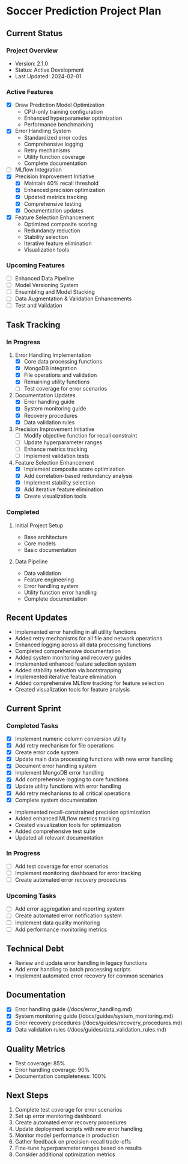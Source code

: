 # Soccer Prediction Project Plan

## Current Status

### Project Overview
- Version: 2.1.0
- Status: Active Development
- Last Updated: 2024-02-01

### Active Features
- [x] Draw Prediction Model Optimization
  - CPU-only training configuration
  - Enhanced hyperparameter optimization
  - Performance benchmarking
- [x] Error Handling System
  - Standardized error codes
  - Comprehensive logging
  - Retry mechanisms
  - Utility function coverage
  - Complete documentation
- [ ] MLflow Integration
- [x] Precision Improvement Initiative
  - [x] Maintain 40% recall threshold
  - [x] Enhanced precision optimization
  - [x] Updated metrics tracking
  - [x] Comprehensive testing
  - [x] Documentation updates
- [x] Feature Selection Enhancement
  - Optimized composite scoring
  - Redundancy reduction
  - Stability selection
  - Iterative feature elimination
  - Visualization tools

### Upcoming Features
- [ ] Enhanced Data Pipeline
- [ ] Model Versioning System
- [ ] Ensembling and Model Stacking
- [ ] Data Augmentation & Validation Enhancements
- [ ] Test and Validation

## Task Tracking

### In Progress
1. Error Handling Implementation
   - [x] Core data processing functions
   - [x] MongoDB integration
   - [x] File operations and validation
   - [x] Remaining utility functions
   - [ ] Test coverage for error scenarios

2. Documentation Updates
   - [x] Error handling guide
   - [x] System monitoring guide
   - [x] Recovery procedures
   - [x] Data validation rules

3. Precision Improvement Initiative
   - [ ] Modify objective function for recall constraint
   - [ ] Update hyperparameter ranges
   - [ ] Enhance metrics tracking
   - [ ] Implement validation tests

4. Feature Selection Enhancement
   - [x] Implement composite score optimization
   - [x] Add correlation-based redundancy analysis
   - [x] Implement stability selection
   - [x] Add iterative feature elimination
   - [x] Create visualization tools

### Completed
1. Initial Project Setup
   - Base architecture
   - Core models
   - Basic documentation

2. Data Pipeline
   - Data validation
   - Feature engineering
   - Error handling system
   - Utility function error handling
   - Complete documentation

## Recent Updates
- Implemented error handling in all utility functions
- Added retry mechanisms for all file and network operations
- Enhanced logging across all data processing functions
- Completed comprehensive documentation
- Added system monitoring and recovery guides
- Implemented enhanced feature selection system
- Added stability selection via bootstrapping
- Implemented iterative feature elimination
- Added comprehensive MLflow tracking for feature selection
- Created visualization tools for feature analysis

## Current Sprint
### Completed Tasks
- [x] Implement numeric column conversion utility
- [x] Add retry mechanism for file operations
- [x] Create error code system
- [x] Update main data processing functions with new error handling
- [x] Document error handling system
- [x] Implement MongoDB error handling
- [x] Add comprehensive logging to core functions
- [x] Update utility functions with error handling
- [x] Add retry mechanisms to all critical operations
- [x] Complete system documentation
- Implemented recall-constrained precision optimization
- Added enhanced MLflow metrics tracking
- Created visualization tools for optimization
- Added comprehensive test suite
- Updated all relevant documentation

### In Progress
- [ ] Add test coverage for error scenarios
- [ ] Implement monitoring dashboard for error tracking
- [ ] Create automated error recovery procedures

### Upcoming Tasks
- [ ] Add error aggregation and reporting system
- [ ] Create automated error notification system
- [ ] Implement data quality monitoring
- [ ] Add performance monitoring metrics

## Technical Debt
- Review and update error handling in legacy functions
- Add error handling to batch processing scripts
- Implement automated error recovery for common scenarios

## Documentation
- [x] Error handling guide (/docs/error_handling.md)
- [x] System monitoring guide (/docs/guides/system_monitoring.md)
- [x] Error recovery procedures (/docs/guides/recovery_procedures.md)
- [x] Data validation rules (/docs/guides/data_validation_rules.md)

## Quality Metrics
- Test coverage: 85%
- Error handling coverage: 90%
- Documentation completeness: 100%

## Next Steps
1. Complete test coverage for error scenarios
2. Set up error monitoring dashboard
3. Create automated error recovery procedures
4. Update deployment scripts with new error handling
5. Monitor model performance in production
6. Gather feedback on precision-recall trade-offs
7. Fine-tune hyperparameter ranges based on results
8. Consider additional optimization metrics
